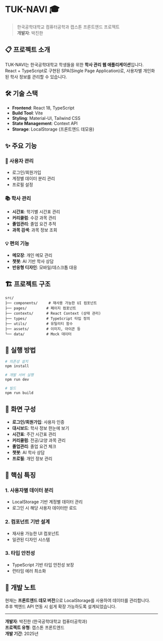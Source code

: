 # TUK-NAVI 🎓

> 한국공학대학교 컴퓨터공학과 캡스톤 프론트엔드 프로젝트  
> **개발자**: 박진한

## 📋 프로젝트 소개

TUK-NAVI는 한국공학대학교 학생들을 위한 **학사 관리 웹 애플리케이션**입니다.  
React + TypeScript로 구현된 SPA(Single Page Application)로, 사용자별 개인화된 학사 정보를 관리할 수 있습니다.

## 🛠️ 기술 스택

- **Frontend**: React 18, TypeScript
- **Build Tool**: Vite
- **Styling**: Material-UI, Tailwind CSS  
- **State Management**: Context API
- **Storage**: LocalStorage (프론트엔드 데모용)

## ✨ 주요 기능

### 🔐 사용자 관리
- 로그인/회원가입
- 계정별 데이터 분리 관리
- 프로필 설정

### 📚 학사 관리  
- **시간표**: 학기별 시간표 관리
- **커리큘럼**: 수강 과목 관리  
- **졸업관리**: 졸업 요건 추적
- **과목 검색**: 과목 정보 조회

### 💡 편의 기능
- **메모장**: 개인 메모 관리
- **챗봇**: AI 기반 학사 상담
- **반응형 디자인**: 모바일/데스크톱 대응

## 🏗️ 프로젝트 구조

```
src/
├── components/     # 재사용 가능한 UI 컴포넌트
├── pages/         # 페이지 컴포넌트
├── contexts/      # React Context (상태 관리)
├── types/         # TypeScript 타입 정의
├── utils/         # 유틸리티 함수
├── assets/        # 이미지, 아이콘 등
└── data/          # Mock 데이터
```

## 🚀 실행 방법

```bash
# 의존성 설치
npm install

# 개발 서버 실행
npm run dev

# 빌드
npm run build
```

## 📱 화면 구성

- **로그인/회원가입**: 사용자 인증
- **대시보드**: 학사 정보 한눈에 보기
- **시간표**: 주간 시간표 관리
- **커리큘럼**: 전공/교양 과목 관리
- **졸업관리**: 졸업 요건 체크
- **챗봇**: AI 학사 상담
- **프로필**: 개인 정보 관리

## 🎯 핵심 특징

### 1. 사용자별 데이터 분리
- LocalStorage 기반 계정별 데이터 관리
- 로그인 시 해당 사용자 데이터만 로드

### 2. 컴포넌트 기반 설계  
- 재사용 가능한 UI 컴포넌트
- 일관된 디자인 시스템

### 3. 타입 안전성
- TypeScript 기반 타입 안전성 보장
- 런타임 에러 최소화

## 📝 개발 노트

현재는 **프론트엔드 데모 버전**으로 LocalStorage를 사용하여 데이터를 관리합니다.  
추후 백엔드 API 연동 시 쉽게 확장 가능하도록 설계되었습니다.

---

**개발자**: 박진한 (한국공학대학교 컴퓨터공학과)  
**프로젝트 유형**: 캡스톤 프론트엔드  
**개발 기간**: 2025년
